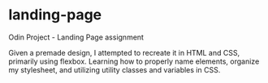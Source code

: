 # landing-page

Odin Project - Landing Page assignment

Given a premade design, I attempted to recreate it in HTML and CSS, primarily using flexbox. Learning how to properly name elements, organize my stylesheet, and utilizing utility classes and variables in CSS.  